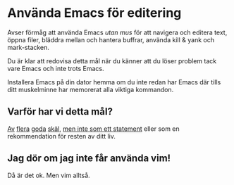 # Använda Emacs för editering

Avser förmåg att använda Emacs *utan mus* för att navigera och
editera text, öppna filer, bläddra mellan och hantera buffrar,
använda kill & yank och mark-stacken. 

Du är klar att redovisa detta mål när du känner att du löser
problem tack vare Emacs och inte trots Emacs. 

Installera Emacs på din dator hemma om du inte redan har Emacs där
tills ditt muskelminne har memorerat alla viktiga kommandon. 


## Varför har vi detta mål?

[Av](http://www.theguardian.com/technology/blog/2011/oct/24/programming-ide-editors-choice)
[flera](http://blog.bittersweetryan.com/2012/02/great-ide-vs-text-editor-debate-why-i.html)
[goda](https://www.reddit.com/r/learnprogramming/comments/17gr47/text_editors_v_ides/)
[skäl](http://radar.oreilly.com/2014/01/to-ide-or-not-to-ide.html),
[men inte som ett statement](http://codecraft.co/2014/05/13/why-you-should-use-an-ide-instead-of-vim-or-emacs/) eller som en rekommendation för resten av ditt liv. 


## Jag dör om jag inte får använda vim!

Då är det ok. Men vim alltså. 

